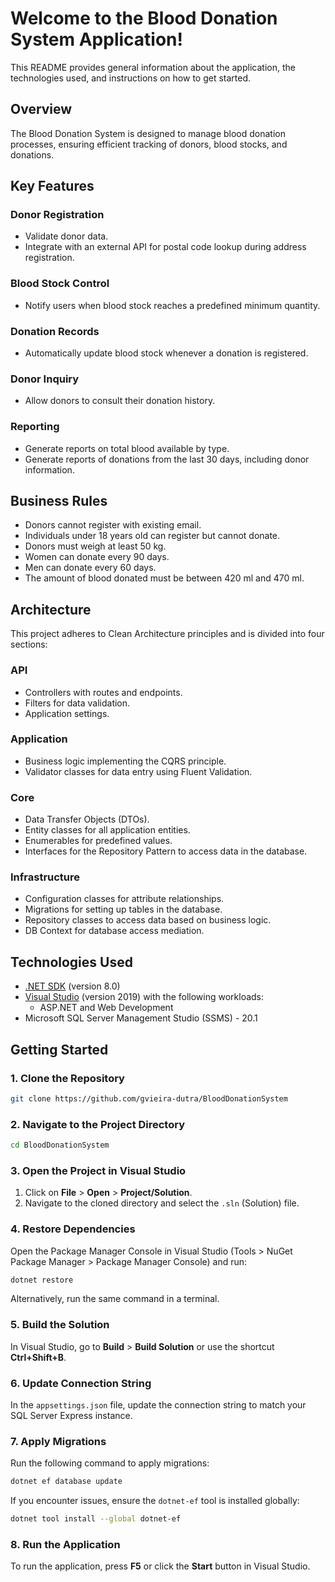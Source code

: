 # Welcome to the Blood Donation System Application!

This README provides general information about the application, the technologies used, and instructions on how to get started.

## Overview

The Blood Donation System is designed to manage blood donation processes, ensuring efficient tracking of donors, blood stocks, and donations.

## Key Features

### Donor Registration
- Validate donor data.
- Integrate with an external API for postal code lookup during address registration.

### Blood Stock Control
- Notify users when blood stock reaches a predefined minimum quantity.

### Donation Records
- Automatically update blood stock whenever a donation is registered.

### Donor Inquiry
- Allow donors to consult their donation history.

### Reporting
- Generate reports on total blood available by type.
- Generate reports of donations from the last 30 days, including donor information.

## Business Rules

- Donors cannot register with existing email.
- Individuals under 18 years old can register but cannot donate.
- Donors must weigh at least 50 kg.
- Women can donate every 90 days.
- Men can donate every 60 days.
- The amount of blood donated must be between 420 ml and 470 ml.

## Architecture

This project adheres to Clean Architecture principles and is divided into four sections:

### API
- Controllers with routes and endpoints.
- Filters for data validation.
- Application settings.

### Application
- Business logic implementing the CQRS principle.
- Validator classes for data entry using Fluent Validation.

### Core
- Data Transfer Objects (DTOs).
- Entity classes for all application entities.
- Enumerables for predefined values.
- Interfaces for the Repository Pattern to access data in the database.

### Infrastructure
- Configuration classes for attribute relationships.
- Migrations for setting up tables in the database.
- Repository classes to access data based on business logic.
- DB Context for database access mediation.

## Technologies Used

- [.NET SDK](https://dotnet.microsoft.com/download) (version 8.0)
- [Visual Studio](https://visualstudio.microsoft.com/) (version 2019) with the following workloads:
  - ASP.NET and Web Development
- Microsoft SQL Server Management Studio (SSMS) - 20.1

## Getting Started

### 1. Clone the Repository

```bash
git clone https://github.com/gvieira-dutra/BloodDonationSystem
```

### 2. Navigate to the Project Directory

```bash
cd BloodDonationSystem
```

### 3. Open the Project in Visual Studio

1. Click on **File** > **Open** > **Project/Solution**.
2. Navigate to the cloned directory and select the `.sln` (Solution) file.

### 4. Restore Dependencies

Open the Package Manager Console in Visual Studio (Tools > NuGet Package Manager > Package Manager Console) and run:

```bash
dotnet restore
```

Alternatively, run the same command in a terminal.

### 5. Build the Solution

In Visual Studio, go to **Build** > **Build Solution** or use the shortcut **Ctrl+Shift+B**.

### 6. Update Connection String

In the `appsettings.json` file, update the connection string to match your SQL Server Express instance.

### 7. Apply Migrations

Run the following command to apply migrations:

```bash
dotnet ef database update
```

If you encounter issues, ensure the `dotnet-ef` tool is installed globally:

```bash
dotnet tool install --global dotnet-ef
```

### 8. Run the Application

To run the application, press **F5** or click the **Start** button in Visual Studio.
